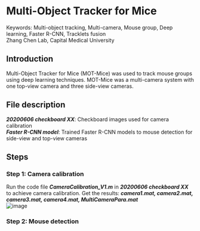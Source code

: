 # Multi-Object Tracker for Mice
Keywords: Multi-object tracking, Multi-camera, Mouse group, Deep learning, Faster R-CNN, Tracklets fusion <br>
Zhang Chen Lab, Capital Medical University

## Introduction
Multi-Object Tracker for Mice (MOT-Mice) was used to track mouse groups using deep learning techniques.
MOT-Mice was a multi-camera system with one top-view camera and three side-view cameras.

## File description
***20200606 checkboard XX***: Checkboard images used for camera calibration <br>
***Faster R-CNN model***: Trained Faster R-CNN models to mouse detection for side-view and top-view cameras <br>

## Steps
### Step 1: Camera calibration
Run the code file ***CameraCalibration_V1.m*** in ***20200606 checkboard XX*** to achieve camera calibration.
Get the results: ***camera1.mat, camera2.mat, camera3.mat, camera4.mat, MultiCameraPara.mat***  <br>
![image](https://github.com/ZhangChenLab/Multi-Object-Tracker-for-Mice/Master/imgs/20200606132509-camera4.jpg)
### Step 2: Mouse detection
